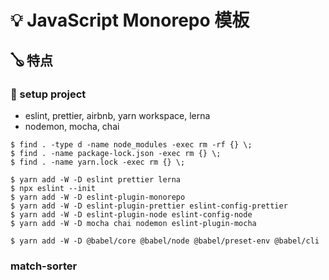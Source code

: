 # 💡 JavaScript Monorepo 模板

## 🪕 特点

### 📑 setup project

- eslint, prettier, airbnb, yarn workspace, lerna
- nodemon, mocha, chai

```shell
$ find . -type d -name node_modules -exec rm -rf {} \;
$ find . -name package-lock.json -exec rm {} \;
$ find . -name yarn.lock -exec rm {} \;

$ yarn add -W -D eslint prettier lerna
$ npx eslint --init
$ yarn add -W -D eslint-plugin-monorepo
$ yarn add -W -D eslint-plugin-prettier eslint-config-prettier
$ yarn add -W -D eslint-plugin-node eslint-config-node
$ yarn add -W -D mocha chai nodemon eslint-plugin-mocha

$ yarn add -W -D @babel/core @babel/node @babel/preset-env @babel/cli
```

### match-sorter
